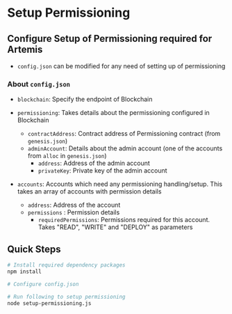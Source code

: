 # Setup Permissioning

## Configure Setup of Permissioning required for Artemis
* `config.json` can be modified for any need of setting up of permissioning

### About `config.json`

* `blockchain`: Specify the endpoint of Blockchain

* `permissioning`: Takes details about the permissioning configured in Blockchain
    * `contractAddress`: Contract address of Permissioning contract (from `genesis.json`)
    * `adminAccount`: Details about the admin account (one of the accounts from `alloc` in `genesis.json`)
        * `address`: Address of the admin account
        * `privateKey`: Private key of the admin account 

* `accounts`: Accounts which need any permissioning handling/setup. This takes an array of accounts with permission details
    * `address`: Address of the account
    * `permissions` : Permission details
        * `requiredPermissions`: Permissions required for this account. Takes "READ", "WRITE" and "DEPLOY" as parameters


## Quick Steps
```sh
# Install required dependency packages
npm install

# Configure config.json

# Run following to setup permissioning
node setup-permissioning.js
```